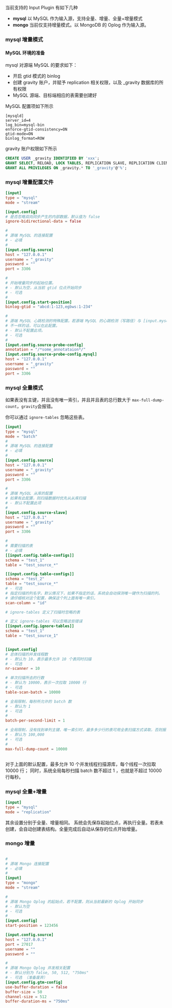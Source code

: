 当前支持的 Input Plugin 有如下几种

- **mysql** 以 MySQL 作为输入源，支持全量、增量、全量+增量模式
- **mongo** 当前仅支持增量模式。以 MongoDB 的 Oplog 作为输入源。


### mysql 增量模式

#### MySQL 环境的准备

mysql 对源端 MySQL 的要求如下：
- 开启 gtid 模式的 binlog
- 创建 gravity 账户，并赋予 replication 相关权限，以及 _gravity 数据库的所有权限
- MySQL 源端、目标端相应的表需要创建好

MySQL 配置项如下所示

```
[mysqld]
server_id=4
log_bin=mysql-bin
enforce-gtid-consistency=ON
gtid-mode=ON
binlog_format=ROW
```

gravity 账户权限如下所示

```sql
CREATE USER _gravity IDENTIFIED BY 'xxx';
GRANT SELECT, RELOAD, LOCK TABLES, REPLICATION SLAVE, REPLICATION CLIENT, CREATE, INSERT, UPDATE, DELETE ON *.* TO '_gravity'@'%';
GRANT ALL PRIVILEGES ON _gravity.* TO '_gravity'@'%';
```

### mysql 增量配置文件
```toml
[input]
type = "mysql"
mode = "stream"

[input.config]
# 是否忽略双向同步产生的内部数据，默认值为 false
ignore-bidirectional-data = false

#
# 源端 MySQL 的连接配置
# - 必填
#
[input.config.source]
host = "127.0.0.1"
username = "_gravity"
password = ""
port = 3306

#
# 开始增量同步的起始位置。
# - 默认为空，从当前 gtid 位点开始同步
# - 可选
#
[input.config.start-position]
binlog-gtid = "abcd:1-123,egbws:1-234"

#
# 源端 MySQL 心跳检测的特殊配置。若源端 MySQL 的心跳检测（写路径）与 [input.mysql.source]
# 不一样的话，可以在此配置。
# - 默认不配置此项。
# - 可选
#
[input.config.source-probe-config]
annotation = "/*some_annotataion*/"
[input.config.source-probe-config.mysql]
host = "127.0.0.1"
username = "_gravity"
password = ""
port = 3306
```


### mysql 全量模式

如果表没有主键，并且没有唯一索引，并且并且表的总行数大于 `max-full-dump-count`，`gravity`会报错。

你可以通过 `ignore-tables` 忽略这些表。

```toml
[input]
type = "mysql"
mode = "batch"
#
# 源端 MySQL 的连接配置
# - 必填
#
[input.config.source]
host = "127.0.0.1"
username = "_gravity"
password = ""
port = 3306

#
# 源端 MySQL 从库的配置
# 如果有此配置，则扫描数据时优先从从库扫描
# - 默认不配置此项
#
[input.config.source-slave]
host = "127.0.0.1"
username = "_gravity"
password = ""
port = 3306

#
# 需要扫描的表
# - 必填
[[input.config.table-configs]]
schema = "test_1"
table = "test_source_*"

[[input.config.table-configs]]
schema = "test_2"
table = "test_source_*"
# - 可选
# 指定扫描的列名字。默认情况下，如果不指定的话，系统会自动探测唯一键作为扫描的列。
# 请仔细核对这个配置，确保这个列上面有唯一索引。
scan-column = "id"

# ignore-tables 定义了扫描时忽略的表

# 定义 ignore-tables 可以忽略这些错误
[[input.config.ignore-tables]]
schema = "test_1"
table = "test_source_1"


[input.config]
# 总体扫描的并发线程数
# - 默认为 10，表示最多允许 10 个表同时扫描
# - 可选
nr-scanner = 10

# 单次扫描所去的行数
# - 默认为 10000，表示一次拉取 10000 行
# - 可选
table-scan-batch = 10000

# 全局限制，每秒所允许的 batch 数
# - 默认为 1
# - 可选
#
batch-per-second-limit = 1

# 全局限制，没有找到单列主键、唯一索引时，最多多少行的表可用全表扫描方式读取，否则报错退出。
# - 默认为 100,000
# - 可选
#
max-full-dump-count = 10000



```

对于上面的默认配置，最多允许 10 个并发线程扫描源库，每个线程一次拉取 10000 行；
同时，系统全局每秒扫描 batch 数不超过 1 ，也就是不超过 10000 行每秒。

### mysql 全量+增量

```toml
[input]
type = "mysql"
mode = "replication"

```
其余设置分别于全量、增量相同。
系统会先保存起始位点，再执行全量。若表未创建，会自动创建表结构。全量完成后自动从保存的位点开始增量。

### mongo 增量

```toml

#
# 源端 Mongo 连接配置
# - 必填
#
[input]
type = "mongo"
mode = "stream"

#
# 源端 Mongo Oplog 的起始点，若不配置，则从当前最新的 Oplog 开始同步
# - 默认为空
# - 可选
#
[input.config]
start-position = 123456

[input.config.source]
host = "127.0.0.1"
port = 27017
username = ""
password = ""

#
# 源端 Mongo Oplog 并发相关配置
# - 默认分别为 false, 50, 512, "750ms"
# - 可选 （准备废弃）
[input.config.gtm-config]
use-buffer-duration = false
buffer-size = 50
channel-size = 512
buffer-duration-ms = "750ms"
```
